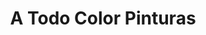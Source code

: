 ---
title: "A Todo Color Pinturas"
url: /montevideo/a-todo-color-pinturas-avenida-luis-alberto-de-herrera/
shop: Farben
---